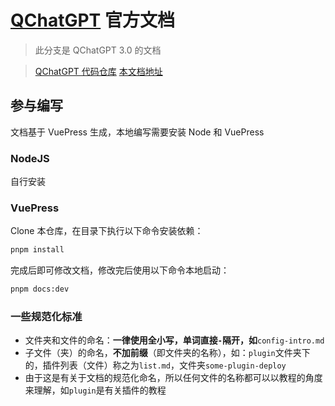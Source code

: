 # [QChatGPT](https://github.com/RockChinQ/QChatGPT) 官方文档

> 此分支是 QChatGPT 3.0 的文档

> [QChatGPT 代码仓库](https://github.com/RockChinQ/QChatGPT/tree/feat/asyncio)
> [本文档地址](https://github.com/the-lazy-me/QChatGPT-Wiki/tree/doc/v3)

## 参与编写

文档基于 VuePress 生成，本地编写需要安装 Node 和 VuePress

### NodeJS

自行安装

### VuePress 

Clone 本仓库，在目录下执行以下命令安装依赖：

```bash
pnpm install
```

完成后即可修改文档，修改完后使用以下命令本地启动：

```bash
pnpm docs:dev
```

### 一些规范化标准

- 文件夹和文件的命名：**一律使用全小写，单词直接`-`隔开，如**`config-intro.md`
- 子文件（夹）的命名，**不加前缀**（即文件夹的名称），如：`plugin`文件夹下的，插件列表（文件）称之为`list.md`，文件夹`some-plugin-deploy`
- 由于这是有关于文档的规范化命名，所以任何文件的名称都可以以教程的角度来理解，如`plugin`是有关插件的教程

